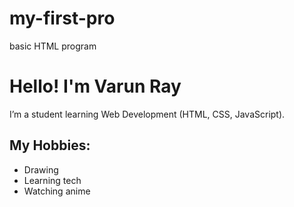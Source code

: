 # my-first-pro
basic HTML program 
<!DOCTYPE html>
<html>
<head>
  <title>About Me</title>
  <link rel="stylesheet" href="style.css">
</head>
<bodybgcolor=”#e6e6fa”>
  <h1>Hello! I'm Varun Ray</h1>
  <p>I’m a student learning Web Development (HTML, CSS, JavaScript).</p>

  <h2>My Hobbies:</h2>
  <ul>
    <li>Drawing</li>
    <li>Learning tech</li>
    <li>Watching anime</li>
  </ul>

  
  
</body>
</html>
